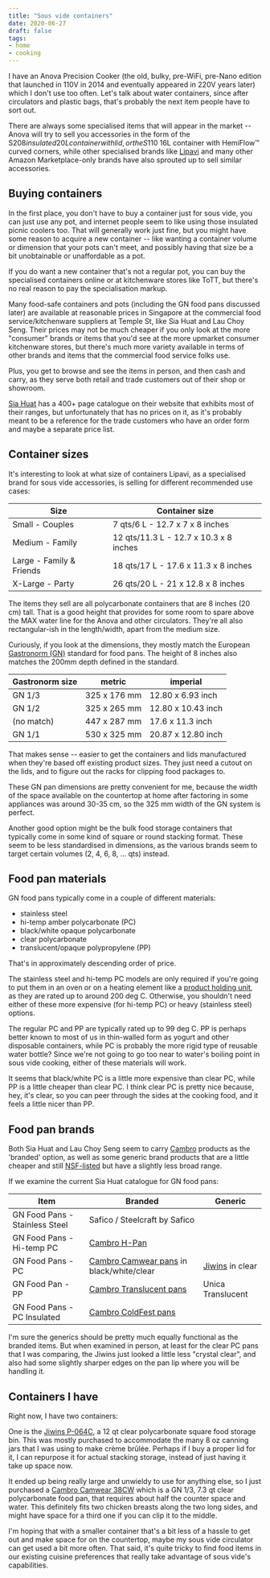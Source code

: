 ```yaml
---
title: "Sous vide containers"
date: 2020-06-27
draft: false
tags:
- home
- cooking
---
```


I have an Anova Precision Cooker (the old, bulky, pre-WiFi, pre-Nano edition that launched in 110V in 2014 and eventually appeared in 220V years later) which I don't use too often.
Let's talk about water containers, since after circulators and plastic bags, that's probably the next item people have to sort out.

There are always some specialised items that will appear in the market -- Anova will try to sell you accessories in the form of the S$208 insulated 20L container with lid, or the S$110 16L container with HemiFlow™ curved corners, while other specialised brands like [Lipavi](https://lipavi.com/) and many other Amazon Marketplace-only brands have also sprouted up to sell similar accessories.

## Buying containers

In the first place, you don't have to buy a container just for sous vide, you can just use any pot, and internet people seem to like using those insulated picnic coolers too.
That will generally work just fine, but you might have some reason to acquire a new container -- like wanting a container volume or dimension that your pots can't meet, and possibly having that size be a bit unobtainable or unaffordable as a pot.

If you do want a new container that's not a regular pot, you can buy the specialised containers online or at kitchenware stores like ToTT, but there's no real reason to pay the specialisation markup.

Many food-safe containers and pots (including the GN food pans discussed later) are available at reasonable prices in Singapore at the commercial food service/kitchenware suppliers at Temple St, like Sia Huat and Lau Choy Seng.
Their prices may not be much cheaper if you only look at the more "consumer" brands or items that you'd see at the more upmarket consumer kitchenware stores, but there's much more variety available in terms of other brands and items that the commercial food service folks use.

Plus, you get to browse and see the items in person, and then cash and carry, as they serve both retail and trade customers out of their shop or showroom.

[Sia Huat](https://www.siahuat.com/) has a 400+ page catalogue on their website that exhibits most of their ranges, but unfortunately that has no prices on it, as it's probably meant to be a reference for the trade customers who have an order form and maybe a separate price list.

## Container sizes

It's interesting to look at what size of containers Lipavi, as a specialised brand for sous vide accessories, is selling for different recommended use cases:

Size | Container size
---|---
Small - Couples | 7 qts/6 L - 12.7 x 7 x 8 inches
Medium - Family | 12 qts/11.3 L - 12.7 x 10.3 x 8 inches
Large - Family & Friends | 18 qts/17 L - 17.6 x 11.3 x 8 inches
X-Large - Party | 26 qts/20 L - 21 x 12.8 x 8 inches

The items they sell are all polycarbonate containers that are 8 inches (20 cm) tall.
That is a good height that provides for some room to spare above the MAX water line for the Anova and other circulators.
They're all also rectangular-ish in the length/width, apart from the medium size.

Curiously, if you look at the dimensions, they mostly match the European [Gastronorm (GN)](https://en.wikipedia.org/wiki/Gastronorm) standard for food pans.
The height of 8 inches also matches the 200mm depth defined in the standard.

Gastronorm size | metric | imperial
---|---|---
GN 1/3 | 325 x 176 mm | 12.80 x 6.93 inch
GN 1/2 | 325 x 265 mm | 12.80 x 10.43 inch
(no match) | 447 x 287 mm | 17.6 x 11.3 inch
GN 1/1 | 530 x 325 mm | 20.87 x 12.80 inch

That makes sense -- easier to get the containers and lids manufactured when they're based off existing product sizes.
They just need a cutout on the lids, and to figure out the racks for clipping food packages to.

These GN pan dimensions are pretty convenient for me, because the width of the space available on the countertop at home after factoring in some appliances was around 30-35 cm, so the 325 mm width of the GN system is perfect.

Another good option might be the bulk food storage containers that typically come in some kind of square or round stacking format.
These seem to be less standardised in dimensions, as the various brands seem to target certain volumes (2, 4, 6, 8, ... qts) instead.

## Food pan materials

GN food pans typically come in a couple of different materials:

- stainless steel
- hi-temp amber polycarbonate (PC)
- black/white opaque polycarbonate
- clear polycarbonate
- translucent/opaque polypropylene (PP)

That's in approximately descending order of price.

The stainless steel and hi-temp PC models are only required if you're going to put them in an oven or on a heating element like a [product holding unit](https://dukemfg.com/products/holding/holding-units/), as they are rated up to around 200 deg C.
Otherwise, you shouldn't need either of these more expensive (for hi-temp PC) or heavy (stainless steel) options.

The regular PC and PP are typically rated up to 99 deg C.
PP is perhaps better known to most of us in thin-walled form as yogurt and other disposable containers, while PC is probably the more rigid type of reusable water bottle?
Since we're not going to go too near to water's boiling point in sous vide cooking, either of these materials will work.

It seems that black/white PC is a little more expensive than clear PC, while PP is a little cheaper than clear PC.
I think clear PC is pretty nice because, hey, it's clear, so you can peer through the sides at the cooking food, and it feels a little nicer than PP.

## Food pan brands

Both Sia Huat and Lau Choy Seng seem to carry [Cambro](https://www.cambro.com/Products/food-pans-and-lids/camwear-pans/) products as the 'branded' option, as well as some generic brand products that are a little cheaper and still [NSF-listed](https://www.nsf.org/consumer-resources/what-is-nsf-certification/) but have a slightly less broad range.

If we examine the current Sia Huat catalogue for GN food pans:

Item | Branded | Generic
---|---|---
GN Food Pans - Stainless Steel | Safico / Steelcraft by Safico |
GN Food Pans - Hi-temp PC | [Cambro H-Pan](https://www.cambro.com/Products/food-pans-and-lids/h-pan-high-heat-food-pans/) |
GN Food Pans - PC | [Cambro Camwear pans](https://www.cambro.com/Products/food-pans-and-lids/camwear-pans/) in black/white/clear | [Jiwins](http://www.gzwins.com/products_list.aspx?ProductsNo=B001001) in clear
GN Food Pan - PP | [Cambro Translucent pans](https://www.cambro.com/Products/food-pans-and-lids/translucent-food-pans/) | Unica Translucent
GN Food Pans - PC Insulated | [Cambro ColdFest pans](https://www.cambro.com/Products/food-storage/coldfest-containers/coldfest-pans-and-lids/) |

I'm sure the generics should be pretty much equally functional as the branded items.
But when examined in person, at least for the clear PC pans that I was comparing, the Jiwins just looked a little less "crystal clear", and also had some slightly sharper edges on the pan lip where you will be handling it.

## Containers I have

Right now, I have two containers:

One is the [Jiwins P-064C](http://www.gzwins.com/products_list.aspx?ProductsNo=B002001), a 12 qt clear polycarbonate square food storage bin.
This was mostly purchased to accommodate the many 8 oz canning jars that I was using to make crème brûlée.
Perhaps if I buy a proper lid for it, I can repurpose it for actual stacking storage, instead of just having it take up space now.

It ended up being really large and unwieldy to use for anything else, so I just purchased a [Cambro Camwear 38CW](https://www.cambro.com/Products/food-pans-and-lids/camwear-pans/) which is a GN 1/3, 7.3 qt clear polycarbonate food pan, that requires about half the counter space and water. 
This definitely fits two chicken breasts along the two long sides, and might have space for a third one if you can clip it to the middle.

I'm hoping that with a smaller container that's a bit less of a hassle to get out and make space for on the countertop, maybe my sous vide circulator can get used a bit more often.
That said, it's quite tricky to find food items in our existing cuisine preferences that really take advantage of sous vide's capabilities.